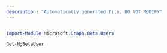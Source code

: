 ```yaml
---
description: "Automatically generated file. DO NOT MODIFY"
---
```


```powershell

Import-Module Microsoft.Graph.Beta.Users

Get-MgBetaUser

```